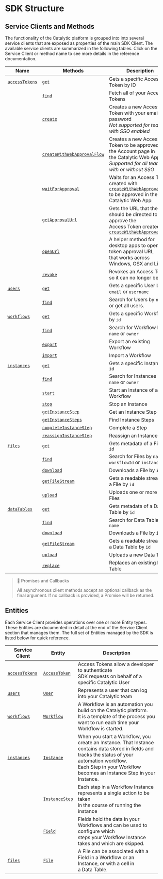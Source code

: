 # SDK Structure

## Service Clients and Methods

The functionality of the Catalytic platform is grouped into into several service clients that are exposed as properties of the main SDK Client. The available service clients are summarized in the following tables. Click on the Service Client or method name to see more details in the reference documentation.

| Name                                     | Methods                                                                                             | Description                                                                                                                                                                                       |
| ---------------------------------------- | --------------------------------------------------------------------------------------------------- | ------------------------------------------------------------------------------------------------------------------------------------------------------------------------------------------------- |
| [`accessTokens`](doc:access-tokens-node) | [`get`](doc:get-an-access-token-node)                                                               | Gets a specific Access Token by ID                                                                                                                                                                |
|                                          | [`find`](doc:find-access-tokens-node)                                                               | Fetch all of your Access Tokens                                                                                                                                                                   |
|                                          | [`create`](doc:create-an-access-token-node#section-the-create-method)                               | Creates a new Access Token with your email and password<br>_Not supported for teams with SSO enabled_                                                                                             |
|                                          | [`createWithWebApprovalFlow`](doc:create-an-access-token-node#the-createwithwebapprovalflow-method) | Creates a new Access Token to be approved via the Account page in<br> the Catalytic Web App<br>_Supported for all teams with or without SSO_                                                      |
|                                          | [`waitForApproval`](doc:create-an-access-token-node#the-waitforapproval-method)                     | Waits for an Access Token created with [`createWithWebApprovalFlow`](doc:create-an-access-token-node#the-createwithwebapprovalflow-method) <br>to be approved in the Catalytic Web App            |
|                                          | [`getApprovalUrl`](doc:create-an-access-token-node#the-getapprovalurl-method)                       | Gets the URL that the user should be directed to to approve the <br>Access Token created with [`createWithWebApprovalFlow`](doc:create-an-access-token-node#the-createwithwebapprovalflow-method) |
|                                          | [`openUrl`](doc:access-tokens-node#section-the-open-url-method)                                     | A helper method for desktop apps to open the token approval URL<br> that works across Windows, OSX and Linux                                                                                      |
|                                          | [`revoke`](doc:create-an-access-token-node#the-openurl-method)                                      | Revokes an Access Token so it can no longer be used                                                                                                                                               |
| [`users`](doc:users-node)                | [`get`](doc:get-a-user-node)                                                                        | Gets a specific User by `id`, `email` or `username`                                                                                                                                               |
|                                          | [`find`](doc:find-users-node)                                                                       | Search for Users by `name`, or get all users.                                                                                                                                                     |
| [`workflows`](doc:workflows-node)        | [`get`](doc:get-a-workflow-node)                                                                    | Gets a specific Workflow by `id`                                                                                                                                                                  |
|                                          | [`find`](doc:find-workflows-node)                                                                   | Search for Workflow by `name` or `owner`                                                                                                                                                          |
|                                          | [`export`](doc:export-workflows-node)                                                               | Export an existing Workflow                                                                                                                                                                       |
|                                          | [`import`](doc:import-workflows-node)                                                               | Import a Workflow                                                                                                                                                                                 |
| [`instances`](doc:instances-node)        | [`get`](doc:get-an-instance-node)                                                                   | Gets a specific Instance by `id`                                                                                                                                                                  |
|                                          | [`find`](doc:find-instances-node)                                                                   | Search for Instances by `name` or `owner`                                                                                                                                                         |
|                                          | [`start`](doc:start-an-instance-node)                                                               | Start an Instance of a Workflow                                                                                                                                                                   |
|                                          | [`stop`](doc:stop-an-instance-node)                                                                 | Stop an Instance                                                                                                                                                                                  |
|                                          | [`getInstanceStep`](doc:get-an-instance-step-node)                                                  | Get an Instance Step by ID                                                                                                                                                                        |
|                                          | [`getInstanceSteps`](doc:find-instance-steps-node)                                                  | Find Instance Steps                                                                                                                                                                               |
|                                          | [`completeInstanceStep`](doc:complete-an-instance-step-node)                                        | Complete a Step                                                                                                                                                                                   |
|                                          | [`reassignInstanceStep`](doc:reassign-an-instance-step-node)                                        | Reassign an Instance Step                                                                                                                                                                         |
| [`files`](doc:files-node)                | [`get`](doc:get-a-file-node)                                                                        | Gets metadata of a File by `id`                                                                                                                                                                   |
|                                          | [`find`](doc:find-files-node)                                                                       | Search for Files by `name`, `workflowId` or `instanceId`                                                                                                                                          |
|                                          | [`download`](doc:download-a-file-node)                                                              | Downloads a File by `id`                                                                                                                                                                          |
|                                          | [`getFileStream`](doc:get-a-file-stream-node)                                                       | Gets a readable stream of a File by `id`                                                                                                                                                          |
|                                          | [`upload`](doc:upload-a-file-node)                                                                  | Uploads one or more new Files                                                                                                                                                                     |
| [`dataTables`](doc:data-tables-node)     | [`get`](doc:get-a-data-table-node)                                                                  | Gets metadata of a Data Table by `id`                                                                                                                                                             |
|                                          | [`find`](doc:find-data-table-node)                                                                  | Search for Data Tables by `name`                                                                                                                                                                  |
|                                          | [`download`](doc:download-a-data-table-node)                                                        | Downloads a File by `id`                                                                                                                                                                          |
|                                          | [`getFileStream`](doc:get-a-file-stream-of-a-data-table-node)                                       | Gets a readable stream of a Data Table by `id`                                                                                                                                                    |
|                                          | [`upload`](doc:upload-a-spreadsheet-as-a-data-table-node)                                           | Uploads a new Data Table                                                                                                                                                                          |
|                                          | [`replace`](doc:replace-a-data-table-node)                                                          | Replaces an existing Data Table                                                                                                                                                                   |

> 📘 Promises and Callbacks
>
> All asynchronous client methods accept an optional callback as the final argument. If no callback is provided, a Promise will be returned.

## Entities

Each Service Client provides operations over one or more Entity types. These Entities are documented in detail at the end of the Service Client section that manages them. The full set of Entities managed by the SDK is listed below for quick reference.

| Service Client                           | Entity                                            | Description                                                                                                                                                                                                                      |
| ---------------------------------------- | ------------------------------------------------- | -------------------------------------------------------------------------------------------------------------------------------------------------------------------------------------------------------------------------------- |
| [`accessTokens`](doc:access-tokens-node) | [`AccessToken`](doc:the-access-token-entity-node) | Access Tokens allow a developer to authenticate<br> SDK requests on behalf of a specific Catalytic User                                                                                                                          |
| [`users`](doc:users-node)                | [`User`](doc:the-users-entity-node)               | Represents a user that can log into your Catalytic team                                                                                                                                                                          |
| [`workflows`](doc:workflows-node)        | [`Workflow`](doc:the-workflows-entity-node)       | A Workflow is an automation you build on the Catalytic platform.<br> It is a template of the process you want to run each time your Workflow is started.                                                                         |
| [`instances`](doc:instances-node)        | [`Instance`](doc:the-instance-entity-node)        | When you start a Workflow, you create an Instance. That Instance<br> contains data stored in fields and tracks the status of your automation workflow.<br> Each Step in your Workflow becomes an Instance Step in your Instance. |
|                                          | [`InstanceStep`](doc:the-task-entity-node)        | Each step in a Workflow Instance represents a single action to be taken<br> in the course of running the instance                                                                                                                |
|                                          | [`Field`](doc:the-field-entity-node)              | Fields hold the data in your Workflows and can be used to configure which<br> steps your Workflow Instance takes and which are skipped.                                                                                          |
| [`files`](doc:files-node)                | [`File`](doc:the-file-metadata-entity-node)       | A File can be associated with a Field in a Workflow or an Instance, or with a cell in<br> a Data Table.                                                                                                                          |
